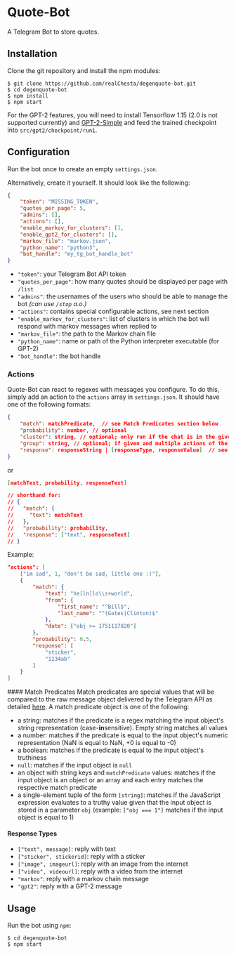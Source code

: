 # Quote-Bot

A Telegram Bot to store quotes.

## Installation

Clone the git repository and install the npm modules:

```shell
$ git clone https://github.com/realChesta/degenquote-bot.git
$ cd degenquote-bot
$ npm install
$ npm start
```

For the GPT-2 features, you will need to install Tensorflow 1.15 (2.0 is not supported currently) and [GPT-2-Simple](https://github.com/minimaxir/gpt-2-simple) and feed the trained checkpoint into `src/gpt2/checkpoint/run1`.

## Configuration

Run the bot once to create an empty `settings.json`. 

Alternatively, create it yourself. It should look like the following:

```json
{
    "token": "MISSING_TOKEN",
    "quotes_per_page": 5,
    "admins": [],
    "actions": [],
    "enable_markov_for_clusters": [],
    "enable_gpt2_for_clusters": [],
    "markov_file": "markov.json",
    "python_name": "python3",
    "bot_handle": "my_tg_bot_handle_bot"
}
```

* `"token"`: your Telegram Bot API token
* `"quotes_per_page"`: how many quotes should be displayed per page with `/list`
* `"admins"`: the usernames of the users who should be able to manage the bot *(can use `/stop` a.o.)*
* `"actions"`: contains special configurable actions, see next section
* `"enable_markov_for_clusters"`: list of clusters in which the bot will respond with markov messages when replied to
* `"markov_file"`: the path to the Markov chain file
* `"python_name"`: name or path of the Python interpreter executable (for GPT-2)
* `"bot_handle"`: the bot handle

### Actions

Quote-Bot can react to regexes with messages you configure. To do this, simply add an action to the `actions` array in `settings.json`. It should have one of the following formats:

```json
{
    "match": matchPredicate,  // see Match Predicates section below
    "probability": number, // optional
    "cluster": string, // optional; only run if the chat is in the given cluster
    "group": string, // optional; if given and multiple actions of the same group match, only the first will be executed
    "response": responseString | [responseType, responseValue]  // see Response Types section below
}
```

or

```json
[matchText, probability, responseText]

// shorthand for:
// {
//   "match": {
//     "text": matchText
//   },
//   "probability": probability,
//   "response": ["text", responseText]
// }
```

Example:

```json
"actions": [
    ["im sad", 1, "don't be sad, little one :)"],
    {
        "match": {
            "text": "he[ln]lo\\s+world", 
            "from": {
                "first_name": "^Bill$",
                "last_name": "^(Gates|Clinton)$"
            },
            "date": ["obj >= 1751117820"]
        },
        "probability": 0.5,
        "response": [
            "sticker",
            "1234ab"
        ]
    }
]
```

#### Match Predicates
Match predicates are special values that will be compared to the raw message object delivered by the Telegram API as detailed [here](https://core.telegram.org/bots/api#message). A match predicate object is one of the following:
* a string: matches if the predicate is a regex matching the input object's string representation (case-**in**sensitive). Empty string matches all values
* a number: matches if the predicate is equal to the input object's numeric representation (NaN is equal to NaN, +0 is equal to -0)
* a boolean: matches if the predicate is equal to the input object's truthiness
* `null`: matches if the input object is `null`
* an object with string keys and `matchPredicate` values: matches if the input object is an object or an array and each entry matches the respective match predicate
* a single-element tuple of the form `[string]`: matches if the JavaScript expression evaluates to a truthy value given that the input object is stored in a parameter `obj` (example: `["obj === 1"]` matches if the input object is equal to 1)

#### Response Types

* `["text", message]`: reply with text
* `["sticker", stickerid]`: reply with a sticker
* `["image", imageurl]`: reply with an image from the internet
* `["video", videourl]`: reply with a video from the internet
* `"markov"`: reply with a markov chain message
* `"gpt2"`: reply with a GPT-2 message


## Usage

Run the bot using `npm`:

```shell
$ cd degenquote-bot
$ npm start
```
